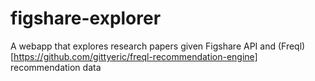 # figshare-explorer
A webapp that explores research papers given Figshare API and (Freql)[https://github.com/gittyeric/freql-recommendation-engine] recommendation data
